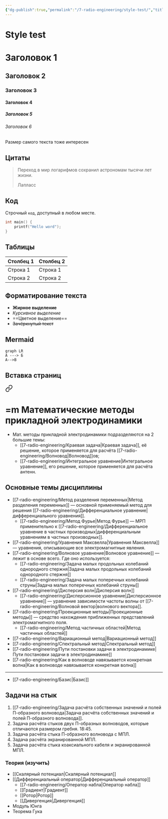 ```yaml
---
{"dg-publish":true,"permalink":"/7-radio-engineering/style-test/","title":"Style test"}
---
```



# Style test

# Заголовок 1

## Заголовок 2

### Заголовок 3

#### Заголовок 4

##### Заголовок 5

###### Заголовок 6

Размер самого текста тоже интересен

## Цитаты

> Переход в мир логарифмов сохранил астрономам тысячи лет жизни.
>
> Лапласс

## Код

Строчный `код`, доступный в любом месте.

```c
int main() {
	printf("Hello word");
}
```

## Таблицы

| Столбец 1 | Столбец 2 |
| --------- | --------- |
| Строка 1  | Строка 1  |
| Строка 2  | Строка 2  |

## Форматирование текста

- **Жирное выделение**
- *Курсивное выделение*
- ==Цветное выделение==
- ~~Зачёркнутый текст~~

## Mermaid

```mermaid
graph LR
А ---> Б
А-->В
```

## Вставка страниц


<div class="transclusion internal-embed is-loaded"><a class="markdown-embed-link" href="/7-radio-engineering/m-matematicheskie-metody-prikladnoj-elektrodinamiki/" aria-label="Open link"><svg xmlns="http://www.w3.org/2000/svg" width="24" height="24" viewBox="0 0 24 24" fill="none" stroke="currentColor" stroke-width="2" stroke-linecap="round" stroke-linejoin="round" class="svg-icon lucide-link"><path d="M10 13a5 5 0 0 0 7.54.54l3-3a5 5 0 0 0-7.07-7.07l-1.72 1.71"></path><path d="M14 11a5 5 0 0 0-7.54-.54l-3 3a5 5 0 0 0 7.07 7.07l1.71-1.71"></path></svg></a><div class="markdown-embed">





# =m Математические методы прикладной электродинамики

- Мат. методы прикладной электродинамики подразделяются на 2 большие темы:
	- [[7-radio-engineering/Краевая задача\|Краевая задача]], её решение, которое применяется для расчёта [[7-radio-engineering/Волновод\|Волновод]]ов;
	- [[7-radio-engineering/Интегральное уравнение\|Интегральное уравнение]], его решение, которое применяется для расчёта антенн.

## Основные темы дисциплины

- [[7-radio-engineering/Метод разделения переменных\|Метод разделения переменных]] — основной применяемый метод для решения [[7-radio-engineering/Дифференциальное уравнение\|дифференциального уравнения]].
	- [[7-radio-engineering/Метод Фурье\|Метод Фурье]] — МРП применительно к [[7-radio-engineering/Дифференциальное уравнение в частных производных\|дифференциальным уравнениям в частных производных]].
- [[7-radio-engineering/Уравнения Максвелла\|Уравнения Максвелла]] — уравнения, описывающие все электромагнитные явления.
- [[7-radio-engineering/Волновое уравнение\|Волновое уравнение]] — лежит в основе всего. Где оно используется:
	- [[7-radio-engineering/Задача малых продольных колебаний однородного стержня\|Задача малых продольных колебаний однородного стержня]]
	- [[7-radio-engineering/Задача малых поперечных колебаний струны\|Задача малых поперечных колебаний струны]]
- [[7-radio-engineering/Дисперсия волн\|Дисперсия волн]]
	- [[7-radio-engineering/Дисперсионное уравнение\|Дисперсионное уравнение]] — уравнение зависимости частоты волны от [[7-radio-engineering/Волновой вектор\|волнового вектора]].
- [[7-radio-engineering/Проекционные методы\|Проекционные методы]] — средство нахождения приближенных представлений электромагнитного поля.
	- [[7-radio-engineering/Метод частичных областей\|Метод частичных областей]]
- [[7-radio-engineering/Вариационный метод\|Вариационный метод]]
- [[7-radio-engineering/Спектральный метод\|Спектральный метод]]
- [[7-radio-engineering/Пути постановки задачи в электродинамике\|Пути постановки задачи в электродинамике]]
- [[7-radio-engineering/Как в волноводе навязывается конкретная волна\|Как в волноводе навязывается конкретная волна]]

---

- [[7-radio-engineering/Базис\|Базис]]

## Задачи на стык

1. [[7-radio-engineering/Задача расчёта собственных значений и полей П-образного волновода\|Задача расчёта собственных значений и полей П-образного волновода]].
2. Задача расчёта стыков двух П-образных волноводов, которые отличаются размером гребня. 18:45.
3. Задача расчёта стыка П-образного волновода с МПЛ.
4. Задача расчёта экранированной МПЛ.
5. Задача расчёта стыка коаксиального кабеля и экранированной МПЛ.

### Теория (изучить)

- [[Скалярный потенциал\|Скалярный потенциал]]
- [[Дифференциальный оператор\|Дифференциальный оператор]]
	- [[7-radio-engineering/Оператор набла\|Оператор набла]]
	- [[Градиент\|Градиент]]
	- [[Ротор\|Ротор]]
	- [[Дивергенция\|Дивергенция]]
- Модуль Юнга
- Теорема Гука


</div></div>

